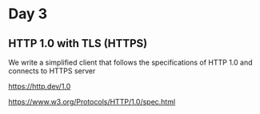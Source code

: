 # Day 3

## HTTP 1.0 with TLS (HTTPS)

We write a simplified client that follows the specifications of HTTP 1.0 and connects to HTTPS server

https://http.dev/1.0

https://www.w3.org/Protocols/HTTP/1.0/spec.html


